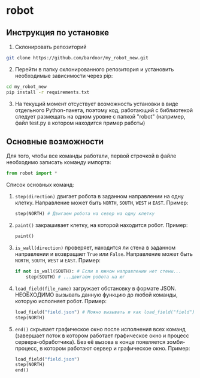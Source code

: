 # robot

## Инструкция по установке
1. Склонировать репозиторий
```bash
git clone https://github.com/bardoor/my_robot_new.git
```
2. Перейти в папку склонированного репозитория и установить необходимые зависимости через pip:
```bash
cd my_robot_new
pip install -r requirements.txt
```
3. На текущий момент отсуствует возможность установки в виде отдельного Python-пакета, поэтому код, работающий с библиотекой следует размещать на одном уровне с папкой "robot" (например, файл test.py в котором находится пример работы)

## Основные возможности
Для того, чтобы все команды работали, первой строчкой в файле необходимо записать команду импорта:
```python
from robot import *
```
Список основных команд:
1. `step(direction)` двигает робота в заданном направлении на одну клетку. Направление может быть `NORTH`, `SOUTH`, `WEST` и `EAST`.
   Пример:
   ```python
   step(NORTH) # Двигаем робота на север на одну клетку
   ```
2. `paint()` закрашивает клетку, на которой находится робот.
   Пример:
   ```python
   paint()
   ```
3. `is_wall(direction)` проверяет, находится ли стена в заданном направлении и возвращает `True` или `False`. Направление может быть `NORTH`, `SOUTH`, `WEST` и `EAST`.
   Пример:
   ```python
   if not is_wall(SOUTH): # Если в южном направлении нет стены...
       step(SOUTH) # ...двигаем робота на юг
   ```
4. `load_field(file_name)` загружает обстановку в формате JSON. НЕОБХОДИМО вызывать данную функцию до любой команды, которую исполняет робот.
   Пример:
   ```python
   load_field("field.json") # Можно вызывать и как load_field("field")
   step(NORTH)
   ```
5. `end()` скрывает графическое окно после исполнения всех команд (завершает поток в котором работает графическое окно и процесс сервера-обработчика). Без её вызова в конце появляется зомби-процесс, в котором работают сервер и графическое окно.
   Пример:
   ```python
   load_field("field.json")
   step(NORTH)
   end()
